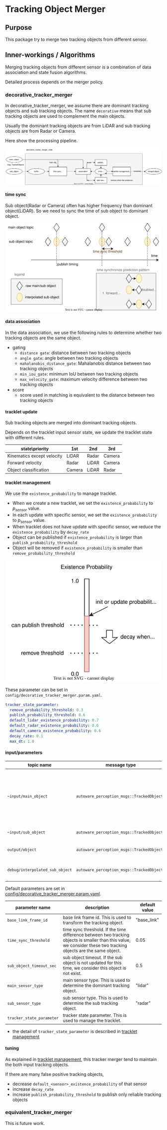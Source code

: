 # Tracking Object Merger

## Purpose

This package try to merge two tracking objects from different sensor.

## Inner-workings / Algorithms

Merging tracking objects from different sensor is a combination of data association and state fusion algorithms.

Detailed process depends on the merger policy.

### decorative_tracker_merger

In decorative_tracker_merger, we assume there are dominant tracking objects and sub tracking objects.
The name `decorative` means that sub tracking objects are used to complement the main objects.

Usually the dominant tracking objects are from LiDAR and sub tracking objects are from Radar or Camera.

Here show the processing pipeline.

![decorative_tracker_merger](./image/decorative_tracker_merger.drawio.svg)

#### time sync

Sub object(Radar or Camera) often has higher frequency than dominant object(LiDAR). So we need to sync the time of sub object to dominant object.

![time sync](image/time_sync.drawio.svg)

#### data association

In the data association, we use the following rules to determine whether two tracking objects are the same object.

- gating
  - `distance gate`: distance between two tracking objects
  - `angle gate`: angle between two tracking objects
  - `mahalanobis_distance_gate`: Mahalanobis distance between two tracking objects
  - `min_iou_gate`: minimum IoU between two tracking objects
  - `max_velocity_gate`: maximum velocity difference between two tracking objects
- score
  - score used in matching is equivalent to the distance between two tracking objects

#### tracklet update

Sub tracking objects are merged into dominant tracking objects.

Depends on the tracklet input sensor state, we update the tracklet state with different rules.

| state\priority             | 1st    | 2nd   | 3rd    |
| -------------------------- | ------ | ----- | ------ |
| Kinematics except velocity | LiDAR  | Radar | Camera |
| Forward velocity           | Radar  | LiDAR | Camera |
| Object classification      | Camera | LiDAR | Radar  |

#### tracklet management

We use the `existence_probability` to manage tracklet.

- When we create a new tracklet, we set the `existence_probability` to $p_{sensor}$ value.
- In each update with specific sensor, we set the `existence_probability` to $p_{sensor}$ value.
- When tracklet does not have update with specific sensor, we reduce the `existence_probability` by `decay_rate`
- Object can be published if `existence_probability` is larger than `publish_probability_threshold`
- Object will be removed if `existence_probability` is smaller than `remove_probability_threshold`

![tracklet_management](./image/tracklet_management.drawio.svg)

These parameter can be set in `config/decorative_tracker_merger.param.yaml`.

```yaml
tracker_state_parameter:
  remove_probability_threshold: 0.3
  publish_probability_threshold: 0.6
  default_lidar_existence_probability: 0.7
  default_radar_existence_probability: 0.6
  default_camera_existence_probability: 0.6
  decay_rate: 0.1
  max_dt: 1.0
```

#### input/parameters

| topic name                      | message type                                    | description                                                                           |
| ------------------------------- | ----------------------------------------------- | ------------------------------------------------------------------------------------- |
| `~input/main_object`            | `autoware_perception_msgs::TrackedObjects` | Dominant tracking objects. Output will be published with this dominant object stamps. |
| `~input/sub_object`             | `autoware_perception_msgs::TrackedObjects` | Sub tracking objects.                                                                 |
| `output/object`                 | `autoware_perception_msgs::TrackedObjects` | Merged tracking objects.                                                              |
| `debug/interpolated_sub_object` | `autoware_perception_msgs::TrackedObjects` | Interpolated sub tracking objects.                                                    |

Default parameters are set in [config/decorative_tracker_merger.param.yaml](./config/decorative_tracker_merger.param.yaml).

| parameter name            | description                                                                                                                                                      | default value |
| ------------------------- | ---------------------------------------------------------------------------------------------------------------------------------------------------------------- | ------------- |
| `base_link_frame_id`      | base link frame id. This is used to transform the tracking object.                                                                                               | "base_link"   |
| `time_sync_threshold`     | time sync threshold. If the time difference between two tracking objects is smaller than this value, we consider these two tracking objects are the same object. | 0.05          |
| `sub_object_timeout_sec`  | sub object timeout. If the sub object is not updated for this time, we consider this object is not exist.                                                        | 0.5           |
| `main_sensor_type`        | main sensor type. This is used to determine the dominant tracking object.                                                                                        | "lidar"       |
| `sub_sensor_type`         | sub sensor type. This is used to determine the sub tracking object.                                                                                              | "radar"       |
| `tracker_state_parameter` | tracker state parameter. This is used to manage the tracklet.                                                                                                    |               |

- the detail of `tracker_state_parameter` is described in [tracklet management](#tracklet-management)

#### tuning

As explained in [tracklet management](#tracklet-management), this tracker merger tend to maintain the both input tracking objects.

If there are many false positive tracking objects,

- decrease `default_<sensor>_existence_probability` of that sensor
- increase `decay_rate`
- increase `publish_probability_threshold` to publish only reliable tracking objects

### equivalent_tracker_merger

This is future work.

